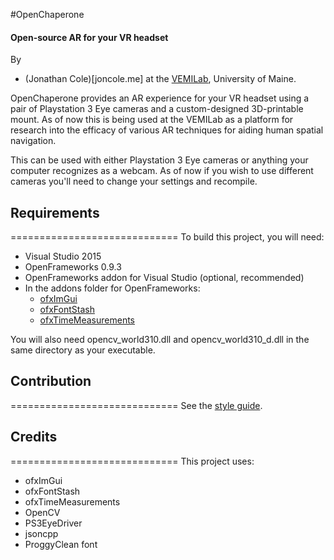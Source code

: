 #OpenChaperone

#### Open-source AR for your VR headset

By 
- (Jonathan Cole)[joncole.me]
at the [VEMILab](vemilab.org), University of Maine.

OpenChaperone provides an AR experience for your VR headset using a pair of Playstation 3 Eye cameras
and a custom-designed 3D-printable mount. As of now this is being used at the VEMILab as a platform 
for research into the efficacy of various AR techniques for aiding human spatial navigation.

This can be used with either Playstation 3 Eye cameras or anything your computer recognizes as a
webcam. As of now if you wish to use different cameras you'll need to change your settings and
recompile.

## Requirements
=============================
To build this project, you will need:
- Visual Studio 2015
- OpenFrameworks 0.9.3
- OpenFrameworks addon for Visual Studio (optional, recommended)
- In the addons folder for OpenFrameworks:
	* [ofxImGui](https://github.com/jvcleave/ofxImGui)
	* [ofxFontStash](https://github.com/armadillu/ofxFontStash)
	* [ofxTimeMeasurements](https://github.com/armadillu/ofxTimeMeasurements)

You will also need opencv_world310.dll and opencv_world310_d.dll in the same directory as your executable.


## Contribution
=============================
See the [style guide](style_guide.md).


## Credits
=============================
This project uses:
- ofxImGui
- ofxFontStash
- ofxTimeMeasurements
- OpenCV
- PS3EyeDriver
- jsoncpp
- ProggyClean font